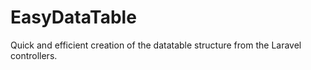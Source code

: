 # EasyDataTable
Quick and efficient creation of the datatable structure from the Laravel controllers.
